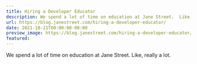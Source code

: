 ```yaml
---
title: Hiring a Developer Educator
description: We spend a lot of time on education at Jane Street.  Like, really alot.
url: https://blog.janestreet.com/hiring-a-developer-educator/
date: 2021-10-21T00:00:00-00:00
preview_image: https://blog.janestreet.com/hiring-a-developer-educator/teaching-blog.jpg
featured:
---
```


<p>We spend a lot of time on education at Jane Street.  Like, really a
lot.</p>


